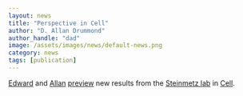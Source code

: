 ```yaml
---
layout: news
title: "Perspective in Cell"
author: "D. Allan Drummond"
author_handle: "dad"
image: /assets/images/news/default-news.png
category: news
tags: [publication]
---
```

[Edward][1] and [Allan][2] [preview](http://www.sciencedirect.com/science/article/pii/S0092867415006339) new results from the [Steinmetz lab](http://www.embl.de/research/units/genome_biology/steinmetz/index.html) in [Cell](http://www.sciencedirect.com/science/article/pii/S0092867415006339).

[1]: /team/edward-wallace/
[2]: /team/d-allan-drummond/
